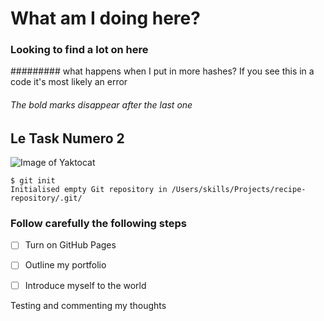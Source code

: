 # What am I doing here?
### Looking to find a lot on here
######### what happens when I put in more hashes? If you see this in a code it's most likely an error
###### The bold marks disappear after the last one

## Le Task Numero 2
![Image of Yaktocat](https://octodex.github.com/images/yaktocat.png)

```
$ git init
Initialised empty Git repository in /Users/skills/Projects/recipe-repository/.git/
```

### Follow carefully the following steps
- [ ] Turn on GitHub Pages
- [ ] Outline my portfolio
- [ ] Introduce myself to the world




Testing and commenting my thoughts
